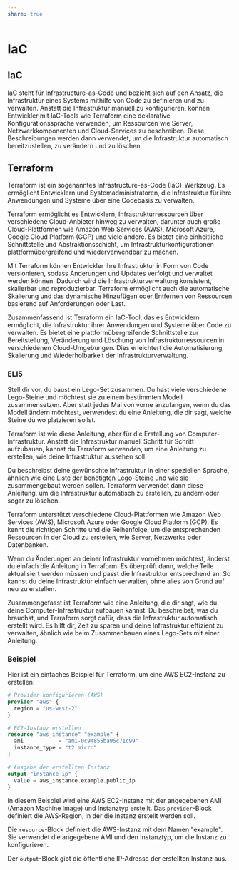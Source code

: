 ```yaml
---
share: true  
--- 
```

# IaC

## IaC
IaC steht für Infrastructure-as-Code und bezieht sich auf den Ansatz, die Infrastruktur eines Systems mithilfe von Code zu definieren und zu verwalten. Anstatt die Infrastruktur manuell zu konfigurieren, können Entwickler mit IaC-Tools wie Terraform eine deklarative Konfigurationssprache verwenden, um Ressourcen wie Server, Netzwerkkomponenten und Cloud-Services zu beschreiben. Diese Beschreibungen werden dann verwendet, um die Infrastruktur automatisch bereitzustellen, zu verändern und zu löschen.

## Terraform
Terraform ist ein sogenanntes Infrastructure-as-Code (IaC)-Werkzeug. Es ermöglicht Entwicklern und Systemadministratoren, die Infrastruktur für ihre Anwendungen und Systeme über eine Codebasis zu verwalten.

Terraform ermöglicht es Entwicklern, Infrastrukturressourcen über verschiedene Cloud-Anbieter hinweg zu verwalten, darunter auch große Cloud-Plattformen wie Amazon Web Services (AWS), Microsoft Azure, Google Cloud Platform (GCP) und viele andere. Es bietet eine einheitliche Schnittstelle und Abstraktionsschicht, um Infrastrukturkonfigurationen plattformübergreifend und wiederverwendbar zu machen.

Mit Terraform können Entwickler ihre Infrastruktur in Form von Code versionieren, sodass Änderungen und Updates verfolgt und verwaltet werden können. Dadurch wird die Infrastrukturverwaltung konsistent, skalierbar und reproduzierbar. Terraform ermöglicht auch die automatische Skalierung und das dynamische Hinzufügen oder Entfernen von Ressourcen basierend auf Anforderungen oder Last.

Zusammenfassend ist Terraform ein IaC-Tool, das es Entwicklern ermöglicht, die Infrastruktur ihrer Anwendungen und Systeme über Code zu verwalten. Es bietet eine plattformübergreifende Schnittstelle zur Bereitstellung, Veränderung und Löschung von Infrastrukturressourcen in verschiedenen Cloud-Umgebungen. Dies erleichtert die Automatisierung, Skalierung und Wiederholbarkeit der Infrastrukturverwaltung.

### ELI5
Stell dir vor, du baust ein Lego-Set zusammen. Du hast viele verschiedene Lego-Steine und möchtest sie zu einem bestimmten Modell zusammensetzen. Aber statt jedes Mal von vorne anzufangen, wenn du das Modell ändern möchtest, verwendest du eine Anleitung, die dir sagt, welche Steine du wo platzieren sollst. 

Terraform ist wie diese Anleitung, aber für die Erstellung von Computer-Infrastruktur. Anstatt die Infrastruktur manuell Schritt für Schritt aufzubauen, kannst du Terraform verwenden, um eine Anleitung zu erstellen, wie deine Infrastruktur aussehen soll. 

Du beschreibst deine gewünschte Infrastruktur in einer speziellen Sprache, ähnlich wie eine Liste der benötigten Lego-Steine und wie sie zusammengebaut werden sollen. Terraform verwendet dann diese Anleitung, um die Infrastruktur automatisch zu erstellen, zu ändern oder sogar zu löschen.

Terraform unterstützt verschiedene Cloud-Plattformen wie Amazon Web Services (AWS), Microsoft Azure oder Google Cloud Platform (GCP). Es kennt die richtigen Schritte und die Reihenfolge, um die entsprechenden Ressourcen in der Cloud zu erstellen, wie Server, Netzwerke oder Datenbanken.

Wenn du Änderungen an deiner Infrastruktur vornehmen möchtest, änderst du einfach die Anleitung in Terraform. Es überprüft dann, welche Teile aktualisiert werden müssen und passt die Infrastruktur entsprechend an. So kannst du deine Infrastruktur einfach verwalten, ohne alles von Grund auf neu zu erstellen.

Zusammengefasst ist Terraform wie eine Anleitung, die dir sagt, wie du deine Computer-Infrastruktur aufbauen kannst. Du beschreibst, was du brauchst, und Terraform sorgt dafür, dass die Infrastruktur automatisch erstellt wird. Es hilft dir, Zeit zu sparen und deine Infrastruktur effizient zu verwalten, ähnlich wie beim Zusammenbauen eines Lego-Sets mit einer Anleitung.

### Beispiel
Hier ist ein einfaches Beispiel für Terraform, um eine AWS EC2-Instanz zu erstellen:

```terraform
# Provider konfigurieren (AWS)
provider "aws" {
  region = "us-west-2"
}

# EC2-Instanz erstellen
resource "aws_instance" "example" {
  ami           = "ami-0c94855ba95c71c99"
  instance_type = "t2.micro"
}

# Ausgabe der erstellten Instanz
output "instance_ip" {
  value = aws_instance.example.public_ip
}
```

In diesem Beispiel wird eine AWS EC2-Instanz mit der angegebenen AMI (Amazon Machine Image) und Instanztyp erstellt. Das `provider`-Block definiert die AWS-Region, in der die Instanz erstellt werden soll.

Die `resource`-Block definiert die AWS-Instanz mit dem Namen "example". Sie verwendet die angegebene AMI und den Instanztyp, um die Instanz zu konfigurieren.

Der `output`-Block gibt die öffentliche IP-Adresse der erstellten Instanz aus.
